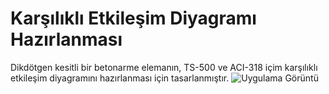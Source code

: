 # Karşılıklı Etkileşim Diyagramı Hazırlanması

Dikdötgen kesitli bir betonarme elemanın, TS-500 ve ACI-318 içim karşılıklı etkileşim diyagramını hazırlanması için tasarlanmıştır.
![Uygulama Görüntü](https://eykaraduman.github.io/assets/images/KedSekil3.png)


